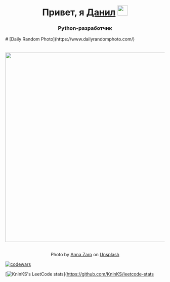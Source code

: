 <h1 align="center">Привет, я <a href="https://daniilshat.ru/" target="_blank">Данил</a> 
<img src="https://github.com/blackcater/blackcater/raw/main/images/Hi.gif" height="32"/></h1>
<h3 align="center">Python-разработчик</h3>
# [Daily Random Photo](https://www.dailyrandomphoto.com/)

<div align="center">
  <br>
  <br>
  <a href="https://www.dailyrandomphoto.com/p/2022/2022-08-20/"><img src="https://images.unsplash.com/photo-1629638641214-9cd3b4e70c83?crop=entropy&cs=tinysrgb&fit=max&fm=jpg&ixid=Mnw3NzUwOHwwfDF8cmFuZG9tfHx8fHx8fHx8MTY2MDk1NTcxNA&ixlib=rb-1.2.1&q=80&w=1080" width="600px"></a>
  <br>
  <br>
  <p class="has-text-grey">Photo by <a href="https://unsplash.com/@floratropicana?utm_source=Daily%20Random%20Photo&amp;utm_medium=referral" target="_blank" rel="noopener noreferrer">Anna Zaro</a> on <a href="https://unsplash.com/photos/KjUAS0imGBg?utm_source=Daily%20Random%20Photo&amp;utm_medium=referral" target="_blank" rel="noopener noreferrer">Unsplash</a></p>
</div>

[![codewars](https://www.codewars.com/users/DanilaShishkin/badges/micro)](https://www.codewars.com/users/DanilaShishkin)


[![KnlnKS's LeetCode stats](https://leetcode-stats-six.vercel.app/api?Danila2182KnlnKS&theme=dark)](https://github.com/KnlnKS/leetcode-stats
